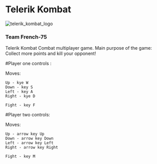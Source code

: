 # Telerik Kombat

![telerik_kombat_logo](https://cloud.githubusercontent.com/assets/5516718/24459486/5d948f46-14a4-11e7-933d-8dff22418ab0.png)

### Team French-75

Telerik Kombat
Combat multiplayer game. 
Main purpose of the game: Collect more points and kill your opponent!

#Player one controls :

Moves:
```
Up - kye W
Down - key S
Left - key A
Right - kye D

Fight - key F
```
#Player two controls:

Moves:
```
Up - arrow key Up
Down - arrow key Down
Left - arrow key Left
Right - arrow key Right

Fight - key M
```
